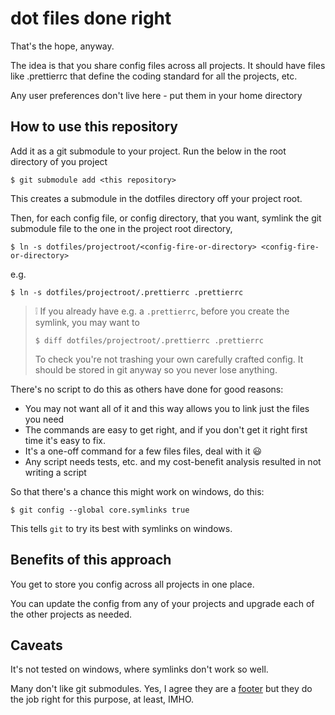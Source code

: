 # dot files done right
That's the hope, anyway.

The idea is that you share config files across all projects. It should have files like .prettierrc that define the coding standard for all the projects, etc.

Any user preferences don't live here - put them in your home directory

## How to use this repository
Add it as a git submodule to your project. Run the below in the root directory of you project

`$ git submodule add <this repository>`

This creates a submodule in the dotfiles directory off your project root.

Then, for each config file, or config directory, that you want, symlink the git submodule file to the one in the project root directory, 

`$ ln -s dotfiles/projectroot/<config-fire-or-directory> <config-fire-or-directory>`

e.g.

`$ ln -s dotfiles/projectroot/.prettierrc .prettierrc`

> :grey_exclamation:
> If you already have e.g. a `.prettierrc`, before you create the symlink, you may want to
>
>`$ diff dotfiles/projectroot/.prettierrc .prettierrc`
>
> To check you're not trashing your own carefully crafted config. It should be stored in git anyway so you never lose anything.

There's no script to do this as others have done for good reasons:
* You may not want all of it and this way allows you to link just the files you need
* The commands are easy to get right, and if you don't get it right first time it's easy to fix. 
* It's a one-off command for a few files files, deal with it :smiley:
* Any script needs tests, etc. and my cost-benefit analysis resulted in not writing a script

So that there's a chance this might work on windows, do this:

`$ git config --global core.symlinks true`

This tells `git` to try its best with symlinks on windows. 

## Benefits of this approach
You get to store you config across all projects in one place.

You can update the config from any of your projects and upgrade each of the other projects as needed.

## Caveats

It's not tested on windows, where symlinks don't work so well. 

Many don't like git submodules. Yes, I agree they are a [footer](https://en.wiktionary.org/wiki/footer#Etymology_3 "Scots word footer") but they do the job right for this purpose, at least, IMHO.




